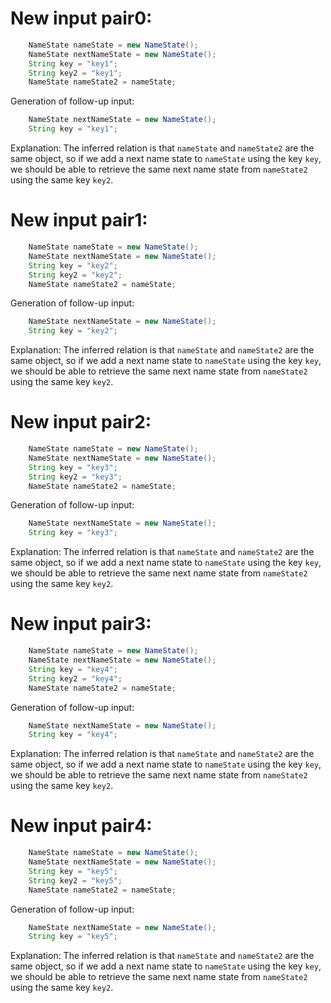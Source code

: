 # New input pair0:
```java
    NameState nameState = new NameState();
    NameState nextNameState = new NameState();
    String key = "key1";
    String key2 = "key1";
    NameState nameState2 = nameState;
```
Generation of follow-up input:
```java
    NameState nextNameState = new NameState();
    String key = "key1";
```
Explanation: The inferred relation is that `nameState` and `nameState2` are the same object, so if we add a next name state to `nameState` using the key `key`, we should be able to retrieve the same next name state from `nameState2` using the same key `key2`.

# New input pair1:
```java
    NameState nameState = new NameState();
    NameState nextNameState = new NameState();
    String key = "key2";
    String key2 = "key2";
    NameState nameState2 = nameState;
```
Generation of follow-up input:
```java
    NameState nextNameState = new NameState();
    String key = "key2";
```
Explanation: The inferred relation is that `nameState` and `nameState2` are the same object, so if we add a next name state to `nameState` using the key `key`, we should be able to retrieve the same next name state from `nameState2` using the same key `key2`.

# New input pair2:
```java
    NameState nameState = new NameState();
    NameState nextNameState = new NameState();
    String key = "key3";
    String key2 = "key3";
    NameState nameState2 = nameState;
```
Generation of follow-up input:
```java
    NameState nextNameState = new NameState();
    String key = "key3";
```
Explanation: The inferred relation is that `nameState` and `nameState2` are the same object, so if we add a next name state to `nameState` using the key `key`, we should be able to retrieve the same next name state from `nameState2` using the same key `key2`.

# New input pair3:
```java
    NameState nameState = new NameState();
    NameState nextNameState = new NameState();
    String key = "key4";
    String key2 = "key4";
    NameState nameState2 = nameState;
```
Generation of follow-up input:
```java
    NameState nextNameState = new NameState();
    String key = "key4";
```
Explanation: The inferred relation is that `nameState` and `nameState2` are the same object, so if we add a next name state to `nameState` using the key `key`, we should be able to retrieve the same next name state from `nameState2` using the same key `key2`.

# New input pair4:
```java
    NameState nameState = new NameState();
    NameState nextNameState = new NameState();
    String key = "key5";
    String key2 = "key5";
    NameState nameState2 = nameState;
```
Generation of follow-up input:
```java
    NameState nextNameState = new NameState();
    String key = "key5";
```
Explanation: The inferred relation is that `nameState` and `nameState2` are the same object, so if we add a next name state to `nameState` using the key `key`, we should be able to retrieve the same next name state from `nameState2` using the same key `key2`.
